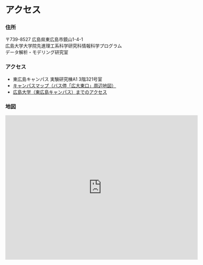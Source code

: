 # アクセス

### 住所
〒739-8527 広島県東広島市鏡山1-4-1  
広島大学大学院先進理工系科学研究科情報科学プログラム  
データ解析・モデリング研究室  
	
### アクセス		
- 東広島キャンパス 実験研究棟A1 3階321号室
- [キャンパスマップ（バス停「広大東口」周辺地図）](https://www.hiroshima-u.ac.jp/access/higashihiroshima/busstop_higashihiroshima/aca_7)
- [広島大学（東広島キャンパス）までのアクセス](https://www.hiroshima-u.ac.jp/access)  


### 地図
<iframe src="https://www.google.com/maps/embed?pb=!1m18!1m12!1m3!1d606.2702307049956!2d132.71427114461767!3d34.400359328967994!2m3!1f0!2f0!3f0!3m2!1i1024!2i768!4f13.1!3m3!1m2!1s0x35506fd316740bf1%3A0x6bfd330f8695423f!2sA1%2C%201-ch%C5%8Dme-4%20Kagamiyama%2C%20Higashihiroshima%2C%20Hiroshima%20739-0046!5e0!3m2!1sen!2sjp!4v1634048511389!5m2!1sen!2sjp" width="600" height="450" style="border:0;" allowfullscreen="" loading="lazy"></iframe>

